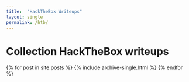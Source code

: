 ```yaml
---
title:  "HackTheBox Writeups"
layout: single
permalink: /htb/
---
```


# Collection HackTheBox writeups

{% for post in site.posts %}
  {% include archive-single.html %}
{% endfor %}

